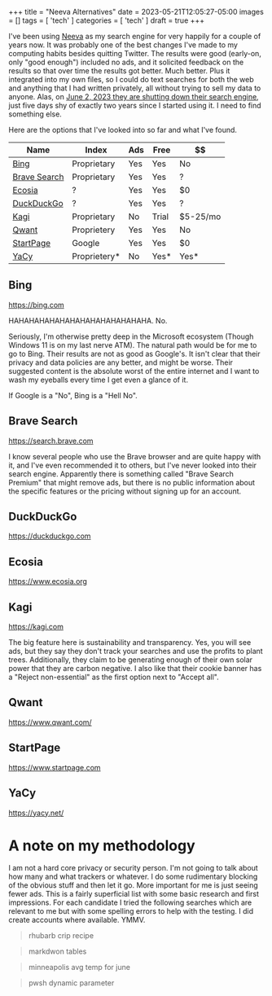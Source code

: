 +++
title = "Neeva Alternatives"
date = 2023-05-21T12:05:27-05:00
images = []
tags = [ 'tech' ]
categories = [ 'tech' ]
draft = true
+++

I've been using [Neeva](https://neeva.com) as my search engine for very happily for a couple of years now. It was probably one of the best changes I've made to my computing habits besides quitting Twitter. The results were good (early-on, only "good enough") included no ads, and it solicited feedback on the results so that over time the results got better. Much better. Plus it integrated into my own files, so I could do text searches for both the web and anything that I had written privately, all without trying to sell my data to anyone. Alas, on [June 2, 2023 they are shutting down their search engine](https://neeva.com/blog/may-announcement), just five days shy of exactly two years since I started using it. I need to find something else.

Here are the options that I've looked into so far and what I've found.

| Name | Index | Ads | Free | $$ |
| --- | --- | --- | --- | --- |
| [Bing](#bing) | Proprietary | Yes | Yes | No |
| [Brave Search](#brave-search) | Proprietary | Yes | Yes | ? |
| [Ecosia](#ecosia) | ? | Yes | Yes | $0 |
| [DuckDuckGo](#duckduckgo) | ? | Yes | Yes | ? |
| [Kagi](#kagi) | Proprietary | No | Trial | $5-25/mo |
| [Qwant](#qwant) | Proprietery | Yes | Yes | No |
| [StartPage](#startpage) | Google | Yes | Yes | $0 |
| [YaCy](#YaCy) | Proprietery* | No | Yes* | Yes* |

## Bing
https://bing.com

HAHAHAHAHAHAHAHAHAHAHAHAHAHA. No.

Seriously, I'm otherwise pretty deep in the Microsoft ecosystem (Though Windows 11 is on my last nerve ATM). The natural path would be for me to go to Bing. Their results are not as good as Google's. It isn't clear that their privacy and data policies are any better, and might be worse. Their suggested content is the absolute worst of the entire internet and I want to wash my eyeballs every time I get even a glance of it.

If Google is a "No", Bing is a "Hell No".

## Brave Search
https://search.brave.com

I know several people who use the Brave browser and are quite happy with it, and I've even recommended it to others, but I've never looked into their search engine. Apparently there is something called "Brave Search Premium" that might remove ads, but there is no public information about the specific features or the pricing without signing up for an account.

## DuckDuckGo
https://duckduckgo.com

## Ecosia
https://www.ecosia.org

## Kagi
https://kagi.com

The big feature here is sustainability and transparency. Yes, you will see ads, but they say they don't track your searches and use the profits to plant trees. Additionally, they claim to be generating enough of their own solar power that they are carbon negative. I also like that their cookie banner has a "Reject non-essential" as the first option next to "Accept all".

## Qwant
https://www.qwant.com/

## StartPage
https://www.startpage.com

## YaCy
https://yacy.net/

# A note on my methodology
I am not a hard core privacy or security person. I'm not going to talk about how many and what trackers or whatever. I do some rudimentary blocking of the obvious stuff and then let it go. More important for me is just seeing fewer ads. This is a fairly superficial list with some basic research and first impressions. For each candidate I tried the following searches which are relevant to me but with some spelling errors to help with the testing. I did create accounts where available. YMMV.

> rhubarb crip recipe

> markdwon tables

> minneapolis avg temp for june

> pwsh dynamic parameter